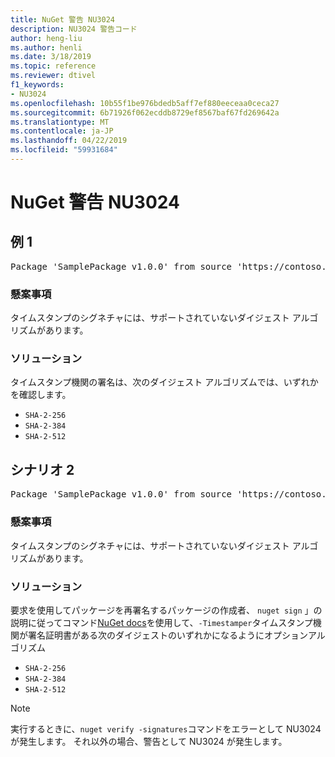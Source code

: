 ```yaml
---
title: NuGet 警告 NU3024
description: NU3024 警告コード
author: heng-liu
ms.author: henli
ms.date: 3/18/2019
ms.topic: reference
ms.reviewer: dtivel
f1_keywords:
- NU3024
ms.openlocfilehash: 10b55f1be976bdedb5aff7ef880eeceaa0ceca27
ms.sourcegitcommit: 6b71926f062ecddb8729ef8567baf67fd269642a
ms.translationtype: MT
ms.contentlocale: ja-JP
ms.lasthandoff: 04/22/2019
ms.locfileid: "59931684"
---
```

# <a name="nuget-warning-nu3024"></a>NuGet 警告 NU3024

## <a name="scenario-1"></a>例 1

<pre>Package 'SamplePackage v1.0.0' from source 'https://contoso.com/index.json': The timestamp signature has an unsupported digest algorithm. The following algorithms are supported: : SHA-2-256, SHA-2-384, SHA-2-512.</pre>

### <a name="issue"></a>懸案事項

タイムスタンプのシグネチャには、サポートされていないダイジェスト アルゴリズムがあります。


### <a name="solution"></a>ソリューション

タイムスタンプ機関の署名は、次のダイジェスト アルゴリズムでは、いずれかを確認します。 
* `SHA-2-256`
* `SHA-2-384`
* `SHA-2-512`



## <a name="scenario-2"></a>シナリオ 2

<pre>Package 'SamplePackage v1.0.0' from source 'https://contoso.com/index.json': The primary signature's timestamp signature has an unsupported digest algorithm.</pre>

### <a name="issue"></a>懸案事項

タイムスタンプのシグネチャには、サポートされていないダイジェスト アルゴリズムがあります。


### <a name="solution"></a>ソリューション

要求を使用してパッケージを再署名するパッケージの作成者、 `nuget sign` 」の説明に従ってコマンド[NuGet docs](https://docs.microsoft.com/en-us/nuget/create-packages/sign-a-package)を使用して、`-Timestamper`タイムスタンプ機関が署名証明書がある次のダイジェストのいずれかになるようにオプションアルゴリズム
* `SHA-2-256`
* `SHA-2-384`
* `SHA-2-512`


> [!Note]
> 実行するときに、`nuget verify -signatures`コマンドをエラーとして NU3024 が発生します。 それ以外の場合、警告として NU3024 が発生します。